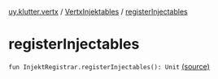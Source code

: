 [uy.klutter.vertx](../index.md) / [VertxInjektables](index.md) / [registerInjectables](.)


# registerInjectables

`fun InjektRegistrar.registerInjectables(): Unit` [(source)](https://github.com/kohesive/klutter/blob/master/vertx3-jdk8/src/main/kotlin/uy/klutter/vertx/Injektable.kt#L16)



